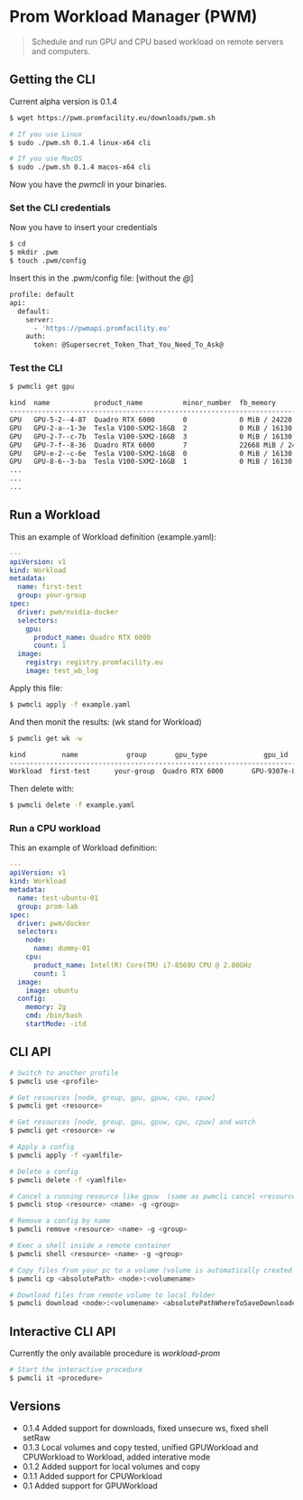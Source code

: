 # Prom Workload Manager (PWM)

> Schedule and run GPU and CPU based workload on remote servers and computers.

## Getting the CLI

Current alpha version is 0.1.4

```sh
$ wget https://pwm.promfacility.eu/downloads/pwm.sh

# If you use Linux
$ sudo ./pwm.sh 0.1.4 linux-x64 cli

# If you use MacOS
$ sudo ./pwm.sh 0.1.4 macos-x64 cli
```

Now you have the *pwmcli* in your binaries.

### Set the CLI credentials

Now you have to insert your credentials

```sh
$ cd 
$ mkdir .pwm
$ touch .pwm/config
```

Insert this in the .pwm/config file: [without the *@*]

```sh
profile: default
api:
  default:
    server:
      - 'https://pwmapi.promfacility.eu'
    auth:
      token: @Supersecret_Token_That_You_Need_To_Ask@
```

### Test the CLI

```sh
$ pwmcli get gpu

kind  name			 product_name          minor_number  fb_memory              node          
-------------------------------------------------------------------------------------------------------------------------
GPU   GPU-5-2--4-87  Quadro RTX 6000       0             0 MiB / 24220 MiB      lambda-01     
GPU   GPU-2-a--1-3e  Tesla V100-SXM2-16GB  2             0 MiB / 16130 MiB      nvidia-dgx1-01
GPU   GPU-2-7--c-7b  Tesla V100-SXM2-16GB  3             0 MiB / 16130 MiB      nvidia-dgx1-01
GPU   GPU-7-f--8-36  Quadro RTX 6000       7             22668 MiB / 24220 MiB  lambda-02     
GPU   GPU-e-2--c-6e  Tesla V100-SXM2-16GB  0             0 MiB / 16130 MiB      nvidia-dgx1-02
GPU   GPU-8-6--3-ba  Tesla V100-SXM2-16GB  1             0 MiB / 16130 MiB      nvidia-dgx1-02
...
...
...
```

## Run a Workload

This an example of Workload definition (example.yaml):

```yaml
---
apiVersion: v1
kind: Workload
metadata:
  name: first-test
  group: your-group
spec:
  driver: pwm/nvidia-docker
  selectors:
    gpu:
      product_name: Quadro RTX 6000
      count: 1
  image: 
    registry: registry.promfacility.eu
    image: test_wb_log
```

Apply this file:

```sh
$ pwmcli apply -f example.yaml
```

And then monit the results: (wk stand for Workload)

```sh
$ pwmcli get wk -w

kind         name            group       gpu_type              gpu_id           gpu_usage  node        c_id  locked  status   reason  time
------------------------------------------------------------------------------------------------------------------------------------------
Workload  first-test      your-group  Quadro RTX 6000       GPU-9307e-82-8e  0 MiB      lambda-02   6f73  true    RUNNING  null    0:05
```

Then delete with: 

```sh
$ pwmcli delete -f example.yaml
```

### Run a CPU workload

This an example of Workload definition:

```yaml
---
apiVersion: v1
kind: Workload
metadata:
  name: test-ubuntu-01
  group: prom-lab
spec:
  driver: pwm/docker
  selectors:
    node:
      name: dummy-01
    cpu:
      product_name: Intel(R) Core(TM) i7-8569U CPU @ 2.80GHz
      count: 1
  image: 
    image: ubuntu
  config: 
    memory: 2g
    cmd: /bin/bash
    startMode: -itd
```

## CLI API

```sh
# Switch to another profile 
$ pwmcli use <profile>

# Get resources [node, group, gpu, gpuw, cpu, cpuw]
$ pwmcli get <resource>

# Get resources [node, group, gpu, gpuw, cpu, cpuw] and watch
$ pwmcli get <resource> -w

# Apply a config
$ pwmcli apply -f <yamlfile>

# Delete a config
$ pwmcli delete -f <yamlfile>

# Cancel a running resource like gpuw  (same as pwmcli cancel <resource> <name> -g <group>)
$ pwmcli stop <resource> <name> -g <group>

# Remove a config by name 
$ pwmcli remove <resource> <name> -g <group>

# Exec a shell inside a remote container
$ pwmcli shell <resource> <name> -g <group>

# Copy files from your pc to a volume (volume is automatically created if not exist)
$ pwmcli cp <absolutePath> <node>:<volumename>

# Download files from remote volume to local folder
$ pwmcli download <node>:<volumename> <absolutePathWhereToSaveDownloadedData>
```

## Interactive CLI API

Currently the only available procedure is *workload-prom* 

```sh
# Start the interactive procedure
$ pwmcli it <procedure>
```

## Versions

- 0.1.4 Added support for downloads, fixed unsecure ws, fixed shell setRaw
- 0.1.3 Local volumes and copy tested, unified GPUWorkload and CPUWorkload to Workload, added interative mode
- 0.1.2 Added support for local volumes and copy
- 0.1.1 Added support for CPUWorkload
- 0.1 Added support for GPUWorkload

